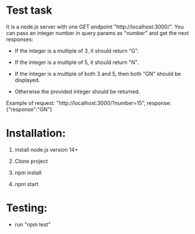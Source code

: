 # Test task

It is a node.js server with one GET endpoint "http://localhost:3000/". You can pass an integer number  in query params as "number" and get the next responses:

 - If the integer is a multiple of 3, it should return "G".

 - If the integer is a multiple of 5, it should return "N".

 - If the integer is a multiple of both 3 and 5, then both "GN" should be displayed.

 - Otherwise the provided integer should be returned.

Example of request: "http://localhost:3000/?number=15", response: {"response":"GN"}

# Installation:

1. install node.js version 14+

2. Clone project

3. npm install

3. npm start

# Testing:

 - run "npm test"